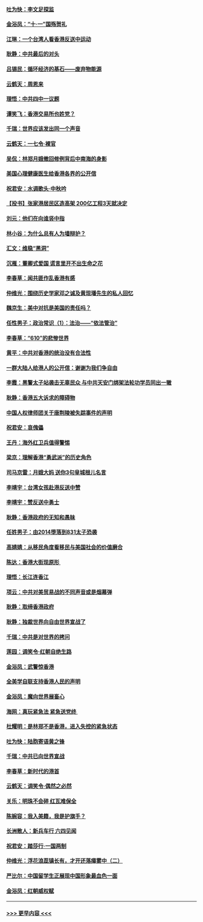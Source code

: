 #### [吐为快：李文足探监](../pages/nsc993/n11509622.md?t=09110500) 
#### [金浴凤：“十‧一”国殇贺礼](../pages/nsc993/n11509593.md?t=09110500) 
#### [江琳：一个台湾人看香港反送中运动](../pages/nsc993/n11509211.md?t=09110500) 
#### [耿静：中共最后的对头](../pages/nsc993/n11508308.md?t=09110500) 
#### [吕锡民：循环经济的基石——废弃物能源](../pages/nsc993/n11508212.md?t=09110500) 
#### [云鹤天：周恩来](../pages/nsc993/n11508055.md?t=09110500) 
#### [理悟：中共四中一议题](../pages/nsc993/n11507782.md?t=09110500) 
#### [谭笑飞：香港交易所也姓党？](../pages/nsc993/n11507753.md?t=09110500) 
#### [千瑞：世界应该发出同一个声音](../pages/nsc993/n11507290.md?t=09110500) 
#### [云鹤天：一七令‧裸官](../pages/nsc993/n11507177.md?t=09110500) 
#### [吴侃：林郑月娥撤回修例背后中南海的身影](../pages/nsc993/n11506876.md?t=09110500) 
#### [美国心理健康医生给香港各界的公开信](../pages/nsc993/n11506809.md?t=09110500) 
#### [祝君安：水调歌头‧中秋吟](../pages/nsc993/n11506758.md?t=09110500) 
#### [【投书】张家港居民区造高架 200亿工程3天就决定](../pages/nsc993/n11506682.md?t=09110500) 
#### [刘元：他们在向谁竖中指](../pages/nsc993/n11505384.md?t=09110500) 
#### [林小谷：为什么总有人为墙辩护？](../pages/nsc993/n11505226.md?t=09110500) 
#### [汇文：维稳“黑洞”](../pages/nsc993/n11504347.md?t=09110500) 
#### [沉雁：董卿式爱国 谎言里开不出生命之花](../pages/nsc993/n11503215.md?t=09110500) 
#### [李春草：闻共匪作乱香港有感](../pages/nsc993/n11503072.md?t=09110500) 
#### [仲维光：围绕历史学家邓之诚及黄现璠先生的私人回忆](../pages/nsc993/n11501330.md?t=09110500) 
#### [魏京生：美中对抗是美国的责任吗？](../pages/nsc993/n11500723.md?t=09110500) 
#### [任性男子：政治常识（1）：法治——“依法管治”](../pages/nsc993/n11500791.md?t=09110500) 
#### [李春草：“610”的悲惨世界](../pages/nsc993/n11501141.md?t=09110500) 
#### [黄平：中共对香港的统治没有合法性](../pages/nsc993/n11499473.md?t=09110500) 
#### [一群大陆人给港人的公开信：谢谢为我们争自由](../pages/nsc993/n11500402.md?t=09110500) 
#### [李霞：黑警太子站袭击无辜民众 与中共天安门绑架法轮功学员同出一辙](../pages/nsc993/n11499805.md?t=09110500) 
#### [耿静：香港五大诉求的障碍物](../pages/nsc993/n11497578.md?t=09110500) 
#### [中国人权律师团关于唐荆陵被失踪事件的声明](../pages/nsc993/n11500014.md?t=09110500) 
#### [祝君安：哀傀儡](../pages/nsc993/n11499776.md?t=09110500) 
#### [王丹：海外红卫兵值得警惕](../pages/nsc993/n11498138.md?t=09110500) 
#### [梁京：理解香港“勇武派”的历史角色](../pages/nsc993/n11498006.md?t=09110500) 
#### [司马京雷：月娥大妈  送你3句皇城根儿名言](../pages/nsc993/n11497885.md?t=09110500) 
#### [李靖宇：台湾女孩赴港反送中赞](../pages/nsc993/n11497721.md?t=09110500) 
#### [李靖宇：赞反送中勇士](../pages/nsc993/n11497452.md?t=09110500) 
#### [耿静：香港政府的无知和愚昧](../pages/nsc993/n11494238.md?t=09110500) 
#### [任姓男子：由2014堕落到831太子恐袭](../pages/nsc993/n11496683.md?t=09110500) 
#### [高婧婧：从移民角度看移民与美国社会的价值磨合](../pages/nsc993/n11495757.md?t=09110500) 
#### [陈达：香港大街现原形 ](../pages/nsc993/n11495441.md?t=09110500) 
#### [理悟：长江连香江](../pages/nsc993/n11495377.md?t=09110500) 
#### [项云：中共对美贸易战的不同声音或是烟幕弹](../pages/nsc993/n11494929.md?t=09110500) 
#### [耿静：取缔香港政府](../pages/nsc993/n11494218.md?t=09110500) 
#### [耿静：独裁世界向自由世界宣战了](../pages/nsc993/n11494190.md?t=09110500) 
#### [千瑞：中共是对世界的拷问](../pages/nsc993/n11493021.md?t=09110500) 
#### [莲园：调笑令‧红朝自绝生路](../pages/nsc993/n11493011.md?t=09110500) 
#### [金浴凤：武警惊香港](../pages/nsc993/n11492994.md?t=09110500) 
#### [全美学自联支持香港人民的声明](../pages/nsc993/n11492630.md?t=09110500) 
#### [金浴凤：魔向世界展畜心](../pages/nsc993/n11492599.md?t=09110500) 
#### [海网：真玩紧急法 紧急送党终 ](../pages/nsc993/n11492535.md?t=09110500) 
#### [杜耀明：是林郑不是香港，进入失控的紧急状态](../pages/nsc993/n11491420.md?t=09110500) 
#### [吐为快：陆胞寄语黄之锋](../pages/nsc993/n11491117.md?t=09110500) 
#### [千瑞：中共已向世界宣战](../pages/nsc993/n11490123.md?t=09110500) 
#### [李春草：新时代的港首](../pages/nsc993/n11489864.md?t=09110500) 
#### [云鹤天：调笑令·偶然之必然](../pages/nsc993/n11489701.md?t=09110500) 
#### [关乐：明珠不会碎 红瓦难保全](../pages/nsc993/n11489647.md?t=09110500) 
#### [陈婉容：我入美籍，我是护旗手？](../pages/nsc993/n11487908.md?t=09110500) 
#### [长洲散人：新兵车行 六四见闻](../pages/nsc993/n11487729.md?t=09110500) 
#### [祝君安：踏莎行‧一国两制](../pages/nsc993/n11487699.md?t=09110500) 
#### [仲维光：浮花浪蕊镇长有，才开还落瘴雾中（二）](../pages/nsc993/n11483286.md?t=09110500) 
#### [严比尔：中国留学生正展现中国形象最血色一面](../pages/nsc993/n11485145.md?t=09110500) 
#### [金浴凤：红朝威权赋](../pages/nsc993/n11485191.md?t=09110500) 

----
#### [ >>> 更早内容 <<< ](../indexes/nsc993-earlier.md)
